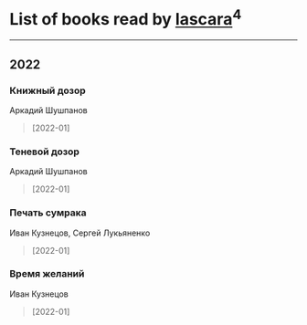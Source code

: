 # List of books read by [lascara](https://www.facebook.com/profile.php?id=2434302110035411)<sup>4</sup>
---

## 2022

### Книжный дозор
Аркадий Шушпанов
> [2022-01] 


### Теневой дозор
Аркадий Шушпанов
> [2022-01] 


### Печать сумрака
Иван Кузнецов, Сергей Лукьяненко
> [2022-01] 


### Время желаний
Иван Кузнецов
> [2022-01] 



